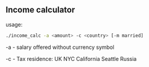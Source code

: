 ## Income calculator

usage: 

```bash
./income_calc -a <amount> -c <country> [-m married]
```
-a - salary offered without currency symbol

-c - Tax residence: 
         UK
         NYC
         California
         Seattle
         Russia
